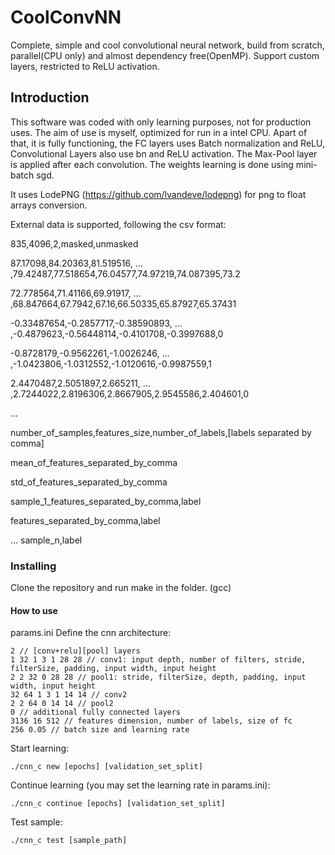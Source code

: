 # CoolConvNN
Complete, simple and cool convolutional neural network, build from scratch, parallel(CPU only) and almost dependency free(OpenMP). Support custom layers, restricted to ReLU activation.

## Introduction

This software was coded with only learning purposes, not for production uses. The aim of use is myself, optimized for run in a intel CPU.
Apart of that, it is fully functioning, the FC layers uses Batch normalization and ReLU, Convolutional Layers also use bn and ReLU activation. The Max-Pool layer is applied after each convolution. The weights learning is done using mini-batch sgd.

It uses LodePNG (https://github.com/lvandeve/lodepng) for png to float arrays conversion.

External data is supported, following the csv format:

835,4096,2,masked,unmasked

87.17098,84.20363,81.519516, ... ,79.42487,77.518654,76.04577,74.97219,74.087395,73.2

72.778564,71.41166,69.91917, ... ,68.847664,67.7942,67.16,66.50335,65.87927,65.37431

-0.33487654,-0.2857717,-0.38590893, ... ,-0.4879623,-0.56448114,-0.4101708,-0.3997688,0

-0.8728179,-0.9562261,-1.0026246, ... ,-1.0423806,-1.0312552,-1.0120616,-0.9987559,1

2.4470487,2.5051897,2.665211, ... ,2.7244022,2.8196306,2.8667905,2.9545586,2.404601,0

...

number_of_samples,features_size,number_of_labels,[labels separated by comma]

mean_of_features_separated_by_comma

std_of_features_separated_by_comma

sample_1_features_separated_by_comma,label

features_separated_by_comma,label

...
sample_n,label

### Installing

Clone the repository and run make in the folder. (gcc)

#### How to use

params.ini Define the cnn architecture:

```
2 // [conv+relu][pool] layers
1 32 1 3 1 28 28 // conv1: input depth, number of filters, stride, filterSize, padding, input width, input height
2 2 32 0 28 28 // pool1: stride, filterSize, depth, padding, input width, input height
32 64 1 3 1 14 14 // conv2
2 2 64 0 14 14 // pool2
0 // additional fully connected layers
3136 16 512 // features dimension, number of labels, size of fc
256 0.05 // batch size and learning rate
```

Start learning:

```
./cnn_c new [epochs] [validation_set_split]
```

Continue learning (you may set the learning rate in params.ini):

```
./cnn_c continue [epochs] [validation_set_split]
```

Test sample:
```
./cnn_c test [sample_path]
```



